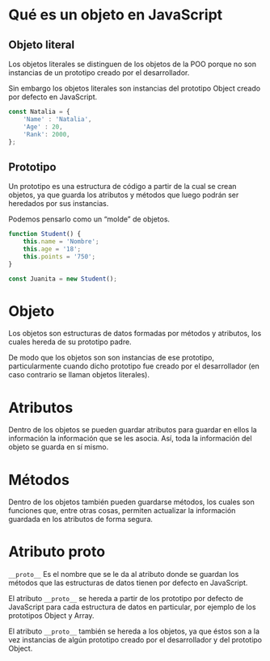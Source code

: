 # Qué es un objeto en JavaScript

## Objeto literal

Los objetos literales se distinguen de los objetos de la POO porque no son instancias de un prototipo creado por el desarrollador.

Sin embargo los objetos literales son instancias del prototipo Object creado por defecto en JavaScript.

```js
const Natalia = {
	'Name' : 'Natalia',
	'Age' : 20,
	'Rank': 2000, 
};
```

## Prototipo
Un prototipo es una estructura de código a partir de la cual se crean objetos, ya que guarda los atributos y métodos que luego podrán ser heredados por sus instancias.

Podemos pensarlo como un “molde” de objetos.

```js
function Student() {
	this.name = 'Nombre';
	this.age = '18';
	this.points = '750';
}

const Juanita = new Student();
```

# Objeto
Los objetos son estructuras de datos formadas por métodos y atributos, los cuales hereda de su prototipo padre.

De modo que los objetos son son instancias de ese prototipo, particularmente cuando dicho prototipo fue creado por el desarrollador (en caso contrario se llaman objetos literales).

# Atributos
Dentro de los objetos se pueden guardar atributos para guardar en ellos la información la información que se les asocia. Así, toda la información del objeto se guarda en sí mismo.

# Métodos
Dentro de los objetos también pueden guardarse métodos, los cuales son funciones que, entre otras cosas, permiten actualizar la información guardada en los atributos de forma segura.

# Atributo __proto__

```__proto__``` Es el nombre que se le da al atributo donde se guardan los métodos que las estructuras de datos tienen por defecto en JavaScript.

El atributo ```__proto__``` se hereda a partir de los prototipo por defecto de JavaScript para cada estructura de datos en particular, por ejemplo de los prototipos Object y Array.

El atributo ```__proto__``` también se hereda a los objetos, ya que éstos son a la vez instancias de algún prototipo creado por el desarrollador y del prototipo Object.